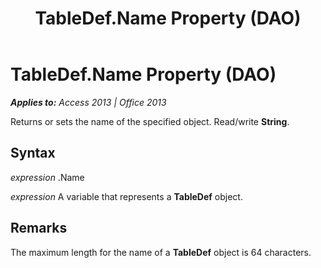 ﻿---
title: TableDef.Name Property (DAO)
TOCTitle: Name Property
ms:assetid: 66b751ee-cf8a-a1f2-c646-6124e5f18cd0
ms:mtpsurl: https://msdn.microsoft.com/en-us/library/Ff195226(v=office.15)
ms:contentKeyID: 48545348
ms.date: 09/18/2015
mtps_version: v=office.15
---

# TableDef.Name Property (DAO)


_**Applies to:** Access 2013 | Office 2013_

Returns or sets the name of the specified object. Read/write **String**.

## Syntax

*expression* .Name

*expression* A variable that represents a **TableDef** object.

## Remarks

The maximum length for the name of a **TableDef** object is 64 characters.


